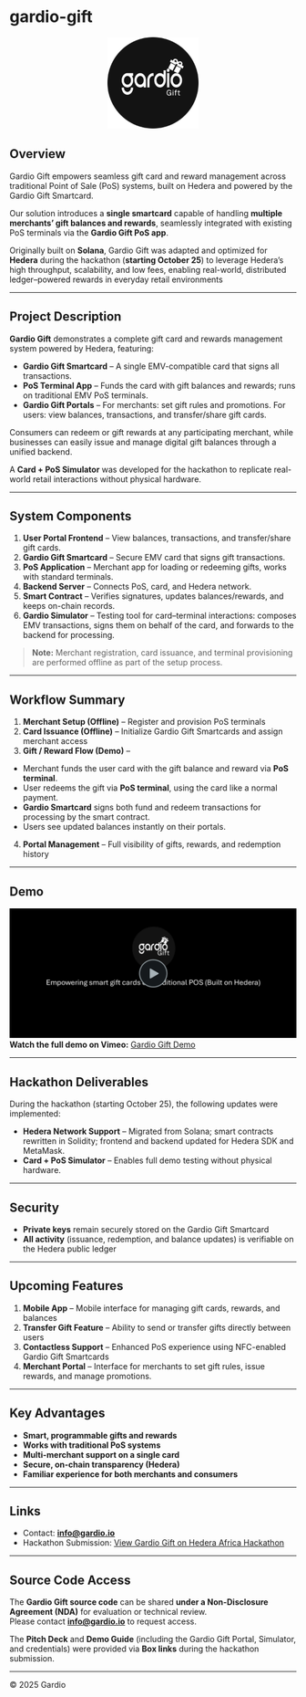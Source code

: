 # gardio-gift

<p align="center">
  <img src="./logo.png" alt="gardio-gift" width="160" />
</p>

## Overview

Gardio Gift empowers seamless gift card and reward management across traditional Point of Sale (PoS) systems, built on Hedera and powered by the Gardio Gift Smartcard.

Our solution introduces a **single smartcard** capable of handling **multiple merchants’ gift balances and rewards**, seamlessly integrated with existing PoS terminals via the **Gardio Gift PoS app**.

Originally built on **Solana**, Gardio Gift was adapted and optimized for **Hedera** during the hackathon (**starting October 25**) to leverage Hedera’s high throughput, scalability, and low fees, enabling real-world, distributed ledger–powered rewards in everyday retail environments

---

## Project Description

**Gardio Gift** demonstrates a complete gift card and rewards management system powered by Hedera, featuring:  

- **Gardio Gift Smartcard** – A single EMV-compatible card that signs all transactions.  
- **PoS Terminal App** – Funds the card with gift balances and rewards; runs on traditional EMV PoS terminals.  
- **Gardio Gift Portals** – For merchants: set gift rules and promotions. For users: view balances, transactions, and transfer/share gift cards.  

Consumers can redeem or gift rewards at any participating merchant, while businesses can easily issue and manage digital gift balances through a unified backend.  

A **Card + PoS Simulator** was developed for the hackathon to replicate real-world retail interactions without physical hardware.


---

## System Components

1. **User Portal Frontend** – View balances, transactions, and transfer/share gift cards.  
2. **Gardio Gift Smartcard** – Secure EMV card that signs gift transactions.  
3. **PoS Application** – Merchant app for loading or redeeming gifts, works with standard terminals.  
4. **Backend Server** – Connects PoS, card, and Hedera network.  
5. **Smart Contract** – Verifies signatures, updates balances/rewards, and keeps on-chain records.  
6. **Gardio Simulator** – Testing tool for card–terminal interactions: composes EMV transactions, signs them on behalf of the card, and forwards to the backend for processing.

> **Note:** Merchant registration, card issuance, and terminal provisioning are performed offline as part of the setup process.

---

## Workflow Summary

1. **Merchant Setup (Offline)** – Register and provision PoS terminals  
2. **Card Issuance (Offline)** – Initialize Gardio Gift Smartcards and assign merchant access  
3. **Gift / Reward Flow (Demo)** –  
  - Merchant funds the user card with the gift balance and reward via **PoS terminal**.  
  - User redeems the gift via **PoS terminal**, using the card like a normal payment.  
  - **Gardio Smartcard** signs both fund and redeem transactions for processing by the smart contract.  
  - Users see updated balances instantly on their portals. 
4. **Portal Management** – Full visibility of gifts, rewards, and redemption history  
---

## Demo
[![Gardio Gift Demo](./preview.png)](https://vimeo.com/1132512934)  
**Watch the full demo on Vimeo:** [Gardio Gift Demo](https://vimeo.com/1132512934)

---
## Hackathon Deliverables

During the hackathon (starting October 25), the following updates were implemented:

- **Hedera Network Support** – Migrated from Solana; smart contracts rewritten in Solidity; frontend and backend updated for Hedera SDK and MetaMask.  
- **Card + PoS Simulator** – Enables full demo testing without physical hardware.

---

## Security

- **Private keys** remain securely stored on the Gardio Gift Smartcard  
- **All activity** (issuance, redemption, and balance updates) is verifiable on the Hedera public ledger  

---

## Upcoming Features

1. **Mobile App** – Mobile interface for managing gift cards, rewards, and balances  
2. **Transfer Gift Feature** – Ability to send or transfer gifts directly between users  
3. **Contactless Support** – Enhanced PoS experience using NFC-enabled Gardio Gift Smartcards  
4. **Merchant Portal** – Interface for merchants to set gift rules, issue rewards, and manage promotions. 

---

## Key Advantages

- **Smart, programmable gifts and rewards**  
- **Works with traditional PoS systems**  
- **Multi-merchant support on a single card**  
- **Secure, on-chain transparency (Hedera)**  
- **Familiar experience for both merchants and consumers**  

---

## Links

- Contact: **info@gardio.io**  
- Hackathon Submission: [View Gardio Gift on Hedera Africa Hackathon](https://dorahacks.io/buidl/35655)

---

## Source Code Access

The **Gardio Gift source code** can be shared **under a Non-Disclosure Agreement (NDA)** for evaluation or technical review.  
Please contact **info@gardio.io** to request access.  

The **Pitch Deck** and **Demo Guide** (including the Gardio Gift Portal, Simulator, and credentials) were provided via **Box links** during the hackathon submission.

---

© 2025 Gardio
